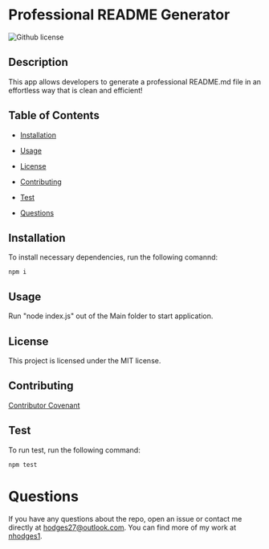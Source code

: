 # Professional README Generator
![Github license](https://img.shields.io/badge/license-MIT-blue.svg)

## Description

This app allows developers to generate a professional README.md file in an effortless way that is clean and efficient!

## Table of Contents

* [Installation](#installation)

* [Usage](#usage)

* [License](#license)

* [Contributing](#contributing)

* [Test](#tests)

* [Questions](#questions)

## Installation

To install necessary dependencies, run the following comannd:

```
npm i
```

## Usage

Run "node index.js" out of the Main folder to start application.

## License
    
This project is licensed under the MIT license.

## Contributing

[Contributor Covenant](https://www.contributor-covenant.org/)

## Test

To run test, run the following command:

```
npm test
```

# Questions

If you have any questions about the repo, open an issue or contact me directly at hodges27@outlook.com. You can find more of my work at [nhodges1](https://github.com/nhodges1/).

